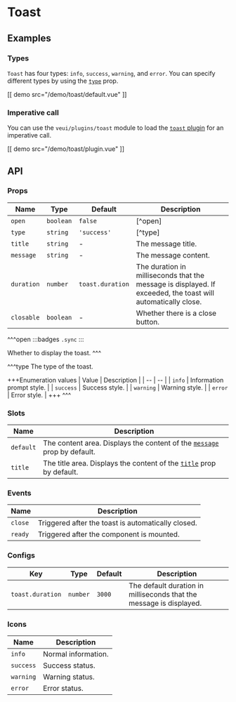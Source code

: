 # Toast

## Examples

### Types

`Toast` has four types: `info`, `success`, `warning`, and `error`. You can specify different types by using the [`type`](#props-type) prop.

[[ demo src="/demo/toast/default.vue" ]]

### Imperative call

You can use the `veui/plugins/toast` module to load the [`toast` plugin](../plugins/toast) for an imperative call.

[[ demo src="/demo/toast/plugin.vue" ]]

## API

### Props

| Name | Type | Default | Description |
| -- | -- | -- | -- |
| ``open`` | `boolean` | `false` | [^open] |
| ``type`` | `string` | `'success'` | [^type] |
| ``title`` | `string` | - | The message title. |
| ``message`` | `string` | - | The message content. |
| ``duration`` | `number` | `toast.duration` | The duration in milliseconds that the message is displayed. If exceeded, the toast will automatically close. |
| ``closable`` | `boolean` | - | Whether there is a close button. |

^^^open
:::badges
`.sync`
:::

Whether to display the toast.
^^^

^^^type
The type of the toast.

+++Enumeration values
| Value | Description |
| -- | -- |
| `info` | Information prompt style. |
| `success` | Success style. |
| `warning` | Warning style. |
| `error` | Error style. |
+++
^^^

### Slots

| Name | Description |
| -- | -- |
| ``default`` | The content area. Displays the content of the [`message`](#props-message) prop by default. |
| ``title`` | The title area. Displays the content of the [`title`](#props-title) prop by default. |

### Events

| Name | Description |
| -- | -- |
| ``close`` | Triggered after the toast is automatically closed. |
| ``ready`` | Triggered after the component is mounted. |

### Configs

| Key | Type | Default | Description |
| -- | -- | -- | -- |
| ``toast.duration`` | `number` | `3000` | The default duration in milliseconds that the message is displayed. |

### Icons

| Name | Description |
| -- | -- |
| ``info`` | Normal information. |
| ``success`` | Success status. |
| ``warning`` | Warning status. |
| ``error`` | Error status. |
